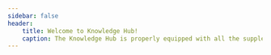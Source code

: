 ```yaml
---
sidebar: false
header:
    title: Welcome to Knowledge Hub!
    caption: The Knowledge Hub is properly equipped with all the supplemental information required to assist you with your project. Browse through the page as it contains informative articles about the LoRaWAN® and further details on the Internet of Things (IoT) to gain a better understanding of the device and the innovative technology utilized by RAKwireless products.
---
```

<rk-blog />
